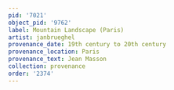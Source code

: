 ```yaml
---
pid: '7021'
object_pid: '9762'
label: Mountain Landscape (Paris)
artist: janbrueghel
provenance_date: 19th century to 20th century
provenance_location: Paris
provenance_text: Jean Masson
collection: provenance
order: '2374'
---
```

